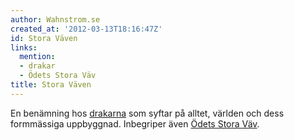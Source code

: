 ```yaml
---
author: Wahnstrom.se
created_at: '2012-03-13T18:16:47Z'
id: Stora Väven
links:
  mention:
  - drakar
  - Ödets Stora Väv
title: Stora Väven
---
```


En benämning hos [drakarna] som syftar på alltet, världen och dess formmässiga uppbyggnad.
Inbegriper även [Ödets Stora Väv].

  [drakarna]: drakar
  [Ödets Stora Väv]: Ödets_Stora_Väv